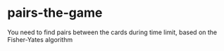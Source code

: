 # pairs-the-game
You need to find pairs between the cards during time limit, based on the Fisher-Yates algorithm
